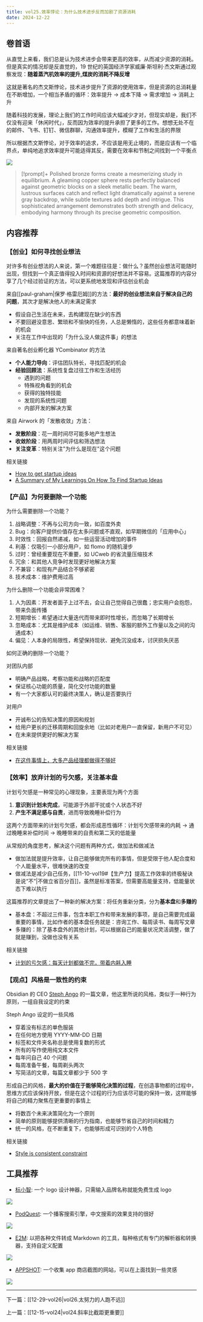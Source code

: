 ```yaml
---
title: vol25.效率悖论：为什么技术进步反而加剧了资源消耗
date: 2024-12-22
---
```


## 卷首语

从直觉上来看，我们总是认为技术进步会带来更高的效率，从而减少资源的消耗。但是真实的情况却是反直觉的，19 世纪的英国经济学家威廉·斯坦利·杰文斯通过观察发现：**随着蒸汽机效率的提升,煤炭的消耗不降反增**

这就是著名的杰文斯悖论，技术进步提升了资源的使用效率，但是资源的总消耗量在不断增加，一个相当矛盾的循环：效率提升 -> 成本下降 -> 需求增加 -> 消耗上升

随着科技的发展，理论上我们的工作时间应该大幅减少才对，但现实却是，我们不仅没有迎来「休闲时代」，反而因为效率的提升承担了更多的工作。想想无处不在的邮件、飞书、钉钉、微信群聊，沟通效率提升，模糊了工作和生活的界限

所以根据杰文斯悖论，对于效率的追求，不应该是用无止境的，而是应该有一个临界点，单纯地追求效率提升可能适得其反，需要在效率和节制之间找到一个平衡点

![](https://notesimgs.oss-cn-shanghai.aliyuncs.com/img/202412221406273.jpg)

> [!prompt]+
> Polished bronze forms create a mesmerizing study in equilibrium. A gleaming copper sphere rests perfectly balanced against geometric blocks on a sleek metallic beam. The warm, lustrous surfaces catch and reflect light dramatically against a serene gray backdrop, while subtle textures add depth and intrigue. This sophisticated arrangement demonstrates both strength and delicacy, embodying harmony through its precise geometric composition.

## 内容推荐

### 【创业】如何寻找创业想法

对许多有创业想法的人来说，第一个难题往往是：做什么？虽然创业想法可能随时出现，但找到一个真正值得投入时间和资源的好想法并不容易。这篇推荐的内容分享了几个经过验证的方法，可以更系统地发现和评估创业机会

来自[[paul-graham|保罗·格雷厄姆]]的方法：**最好的创业想法来自于解决自己的问题**，其次才是解决他人的未满足需求

- 假设自己生活在未来，去构建现在缺少的东西
- 不要回避没意思、繁琐和不愉快的任务，人总是懒惰的，这些任务都意味着新的机会
- 关注在工作中出现的「为什么没人做这件事」的想法

来自著名创业孵化器 YCombinator 的方法

- **个人能力导向**：评估团队特长，寻找匹配的机会
- **经验回顾法**：系统性复盘过往工作和生活经历
    - 遇到的问题
    - 特殊视角看到的机会
    - 获得的独特技能
    - 发现的系统性问题
    - 内部开发的解决方案

来自 Airwork 的「发散收敛」方法：

- **发散阶段**：花一周时间尽可能多地产生想法
- **收敛阶段**：用两周时间评估和筛选想法
- **关注变革**：特别关注"为什么是现在"这个问题

相关链接

- [How to get startup ideas](http://www.paulgraham.com/startupideas.html)
- [A Summary of My Learnings On How To Find Startup Ideas](https://liorn.substack.com/p/a-summary-of-my-learnings-on-how)

### 【产品】为何要删除一个功能

为什么需要删除一个功能？

1. 战略调整：不再与公司方向一致，如百度外卖
2. Bug：向客户提供价值存在太多问题或不直观，如早期微信的「应用中心」
3. 时效性：回报自然递减，如一些运营活动增加的事件
4. 利基：仅吸引一小部分用户，如 flomo 的随机漫步
5. 过时：曾经重要现在不重要，如 UCweb 的省流量压缩技术
6. 冗余：和其他人竞争时发现更好地解决方案
7. 不兼容：和现有产品结合不够紧密
8. 技术成本：维护费用过高

为什么删除一个功能会非常困难？

1. 人为因素：开发者面子上过不去，会让自己觉得自己很蠢；忠实用户会抱怨，带来负面传播
2. 短期增长：希望通过大量迭代而带来即时性增长，而忽略了长期增长
3. 忽略成本：尤其是维护成本（如运维、销售、客服的额外工作量以及之间的沟通成本）
4. 偏见：人本身的局限性，希望保持现状、避免沉没成本，讨厌损失厌恶

如何正确的删除一个功能？

对团队内部

- 明确产品战略，考察功能和战略的匹配度
- 保证核心功能的质量，简化交付功能的数量
- 有一个大家都认可的最终决策人，确认是否要执行

对用户

- 开诚布公的告知决策的原因和规划
- 给用户更长的迁移周期和回旋余地（比如对老用户一直保留，新用户不可见）
- 在未来提供更好的解决方案

相关链接

- [在这件事情上，大多产品经理都做得不够好](https://mp.weixin.qq.com/s/ZlnEsAmeVWXAAPmmbuurXA)

### 【效率】放弃计划的亏欠感，关注基本盘

计划亏欠感是一种常见的心理现象，主要表现为两个方面

1. **意识到计划未完成**，可能源于外部干扰或个人状态不好
2. **产生不满足感与自责**，进而导致晚睡补偿行为

这两个方面带来的计划亏欠感，都会形成恶性循环：计划亏欠感带来的内耗 -> 通过晚睡来补偿时间 -> 晚睡带来的自责和第二天的低能量

从常规的角度思考，解决这个问题有两种方式，做加法和做减法

- 做加法就是提升效率，让自己能够做完所有的事情，但是受限于他人配合度和个人能量水平，很难快速的改变
- 做减法是减少自己任务，[[11-10-vol19#【生产力】提高工作效率的终极秘诀是说“不”|不做立省百分百]]，虽然是标准答案，但需要高能量支持，低能量状态下难以执行

这篇推荐的文章提出了一种新的解决方案：将任务重新分类，分为**基本盘**和**多赚的**

- 基本盘：不超过三件事，包含本职工作和带来发展的事项，是自己需要完成最重要的事情，比如作者的基本盘任务就是：咨询工作、每周读书、每周写文章
- 多赚的：除了基本盘外的其他计划，可以根据自己的能量状况灵活调整，做了就是赚到，没做也没有关系

相关链接

- [计划的亏欠感：每天计划都做不完，带着内耗入睡](https://mp.weixin.qq.com/s/FIVv_ff6nTikFqJLjScihA)

### 【观点】风格是一致性的约束

Obsidian 的 CEO [Steph Ango](https://stephango.com/) 的一篇文章，他这里所说的风格，类似于一种行为原则，一组自我设定的约束

Steph Ango 设定的一些风格

- 穿着没有标志的单色服装
- 在任何地方使用 YYYY-MM-DD 日期
- 标签和文件夹名称总是使用复数的形式
- 所有的写作使用纯文本文件
- 每年问自己 40 个问题
- 每周准备午餐，每周剃头两次
- 写简洁的文章，每篇文章都少于 500 字

形成自己的风格，**最大的价值在于能够简化决策的过程**，在创造事物都的过程中，思维方式应该保持开放，但是在这个过程的行为应该尽可能的保持一致，这样能够将自己的精力聚焦在更重要的事情上

- 将数百个未来决策简化为一个原则
- 简单的原则能够提供清晰的行为指南，也能够节省自己的时间和精力
- 统一的风格，在不断重复下，也能够形成可识别的个人特色

相关链接

- [Style is consistent constraint](https://stephango.com/style)

## 工具推荐

- [标小智](https://www.logosc.cn/): 一个 logo 设计神器，只需输入品牌名称就能免费生成 logo

![](https://notesimgs.oss-cn-shanghai.aliyuncs.com/img/202412221406826.png)

- [PodQuest](https://podquest.app): 一个播客搜索引擎，中文搜索的效果支持的很好

![](https://notesimgs.oss-cn-shanghai.aliyuncs.com/img/202412221406489.png)

- [E2M](https://github.com/wisupai/e2m): 以把各种文件转成 Markdown 的工具，每种格式有专门的解析器和转换器，支持自定义配置

![](https://notesimgs.oss-cn-shanghai.aliyuncs.com/img/202412221406095.png)

- [APPSHOT](https://www.appshot.gallery/): 一个收集 app 商店截图的网站，可以在上面找到一些灵感

![](https://notesimgs.oss-cn-shanghai.aliyuncs.com/img/202412221405655.png)

---

下一篇：[[12-29-vol26|vol26.太努力的人跑不远]]

上一篇：[[12-15-vol24|vol24.斜率比截距更重要]]
